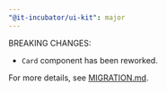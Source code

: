 ```yaml
---
"@it-incubator/ui-kit": major
---
```


BREAKING CHANGES:

- `Card` component has been reworked.

For more details, see [MIGRATION.md](?path=/docs/getting-started-migration--docs#v2--v3).